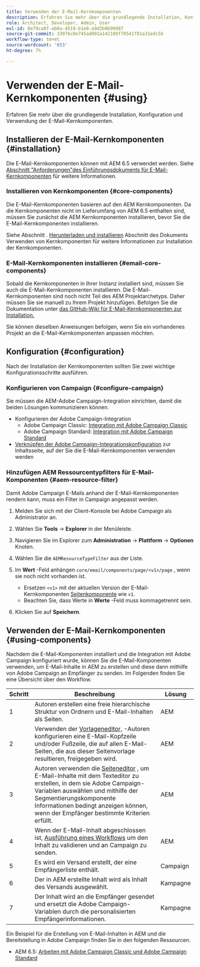 ```yaml
---
title: Verwenden der E-Mail-Kernkomponenten
description: Erfahren Sie mehr über die grundlegende Installation, Konfiguration und Verwendung der E-Mail-Kernkomponenten.
role: Architect, Developer, Admin, User
exl-id: 0e79ca8f-eb0a-4519-b1e8-a9d3b0b99987
source-git-commit: 33976c0e745ad091a142109f70541f01a31edc5b
workflow-type: tm+mt
source-wordcount: '653'
ht-degree: 7%

---
```



# Verwenden der E-Mail-Kernkomponenten {#using}

Erfahren Sie mehr über die grundlegende Installation, Konfiguration und Verwendung der E-Mail-Kernkomponenten.

## Installieren der E-Mail-Kernkomponenten {#installation}

Die E-Mail-Kernkomponenten können mit AEM 6.5 verwendet werden. Siehe [Abschnitt &quot;Anforderungen&quot;des Einführungsdokuments für E-Mail-Kernkomponenten](introduction.md#requirements) für weitere Informationen.

### Installieren von Kernkomponenten {#core-components}

Die E-Mail-Kernkomponenten basieren auf den AEM Kernkomponenten. Da die Kernkomponenten nicht im Lieferumfang von AEM 6.5 enthalten sind, müssen Sie zunächst die AEM Kernkomponenten installieren, bevor Sie die E-Mail-Kernkomponenten installieren.

Siehe Abschnitt . [Herunterladen und installieren](/help/get-started/using.md#download-and-install) Abschnitt des Dokuments Verwenden von Kernkomponenten für weitere Informationen zur Installation der Kernkomponenten.

### E-Mail-Kernkomponenten installieren {#email-core-components}

Sobald die Kernkomponenten in Ihrer Instanz installiert sind, müssen Sie auch die E-Mail-Kernkomponenten installieren. Die E-Mail-Kernkomponenten sind noch nicht Teil des AEM Projektarchetyps. Daher müssen Sie sie manuell zu Ihrem Projekt hinzufügen. Befolgen Sie die Dokumentation unter [das GitHub-Wiki für E-Mail-Kernkomponenten zur Installation.](https://github.com/adobe/aem-core-email-components/wiki/Adding-to-Existing-Project)

Sie können dieselben Anweisungen befolgen, wenn Sie ein vorhandenes Projekt an die E-Mail-Kernkomponenten anpassen möchten.

## Konfiguration {#configuration}

Nach der Installation der Kernkomponenten sollten Sie zwei wichtige Konfigurationsschritte ausführen.

### Konfigurieren von Campaign {#configure-campaign}

Sie müssen die AEM-Adobe Campaign-Integration einrichten, damit die beiden Lösungen kommunizieren können.

* Konfigurieren der Adobe Campaign-Integration
   * Adobe Campaign Classic: [Integration mit Adobe Campaign Classic](https://experienceleague.adobe.com/docs/experience-manager-65/administering/integration/campaignonpremise.html)
   * Adobe Campaign Standard: [Integration mit Adobe Campaign Standard](https://experienceleague.adobe.com/docs/experience-manager-65/administering/integration/campaignstandard.html)
* [Verknüpfen der Adobe Campaign-Integrationskonfiguration](/help/email/components/page.md#cloud-services-tab) zur Inhaltsseite, auf der Sie die E-Mail-Kernkomponenten verwenden werden

### Hinzufügen AEM Ressourcentypfilters für E-Mail-Komponenten {#aem-resource-filter}

Damit Adobe Campaign E-Mails anhand der E-Mail-Kernkomponenten rendern kann, muss ein Filter in Campaign angepasst werden.

1. Melden Sie sich mit der Client-Konsole bei Adobe Campaign als Administrator an.

1. Wählen Sie **Tools** -> **Explorer** in der Menüleiste.

1. Navigieren Sie im Explorer zum **Administration** -> **Plattform** -> **Optionen** Knoten.

1. Wählen Sie die `AEMResourceTypeFilter` aus der Liste.

1. Im **Wert** -Feld anhängen `core/email/components/page/<v1>/page` , wenn sie noch nicht vorhanden ist.

   * Ersetzen `<v1>` mit der aktuellen Version der E-Mail-Kernkomponenten [Seitenkomponente](/help/email/components/page.md) wie `v1`.
   * Beachten Sie, dass Werte in **Werte** -Feld muss kommagetrennt sein.

1. Klicken Sie auf **Speichern**.

## Verwenden der E-Mail-Kernkomponenten {#using-components}

Nachdem die E-Mail-Komponenten installiert und die Integration mit Adobe Campaign konfiguriert wurde, können Sie die E-Mail-Komponenten verwenden, um E-Mail-Inhalte in AEM zu erstellen und diese dann mithilfe von Adobe Campaign an Empfänger zu senden. Im Folgenden finden Sie eine Übersicht über den Workflow.

| Schritt | Beschreibung | Lösung |
|---|---|---|
| 1 | Autoren erstellen eine freie hierarchische Struktur von Ordnern und E-Mail-Inhalten als Seiten. | AEM |
| 2 | Verwenden der [Vorlageneditor,](https://experienceleague.adobe.com/docs/experience-manager-cloud-service/sites/authoring/features/templates.html?lang=de) -Autoren konfigurieren eine E-Mail-Kopfzeile und/oder Fußzeile, die auf allen E-Mail-Seiten, die aus dieser Seitenvorlage resultieren, freigegeben wird. | AEM |
| 3 | Autoren verwenden die [Seiteneditor](https://experienceleague.adobe.com/docs/experience-manager-cloud-service/content/sites/authoring/fundamentals/editing-content.html) , um E-Mail-Inhalte mit dem Texteditor zu erstellen, in dem sie Adobe Campaign-Variablen auswählen und mithilfe der Segmentierungskomponente Informationen bedingt anzeigen können, wenn der Empfänger bestimmte Kriterien erfüllt. | AEM |
| 4 | Wenn der E-Mail-Inhalt abgeschlossen ist, [Ausführung eines Workflows](https://experienceleague.adobe.com/docs/experience-manager-cloud-service/content/sites/authoring/workflows/overview.html) um den Inhalt zu validieren und an Campaign zu senden. | AEM |
| 5 | Es wird ein Versand erstellt, der eine Empfängerliste enthält. | Campaign |
| 6 | Der in AEM erstellte Inhalt wird als Inhalt des Versands ausgewählt. | Kampagne |
| 7 | Der Inhalt wird an die Empfänger gesendet und ersetzt die Adobe Campaign-Variablen durch die personalisierten Empfängerinformationen. | Kampagne |

Ein Beispiel für die Erstellung von E-Mail-Inhalten in AEM und die Bereitstellung in Adobe Campaign finden Sie in den folgenden Ressourcen.

* AEM 6.5: [Arbeiten mit Adobe Campaign Classic und Adobe Campaign Standard](https://experienceleague.adobe.com/docs/experience-manager-65/authoring/aem-adobe-campaign/campaign.html)
